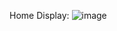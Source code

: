 Home Display:
![image](https://github.com/88bones/fourth-sem/assets/123712642/611dfbfa-bb10-4acf-b89d-06b9b3542c7e)
